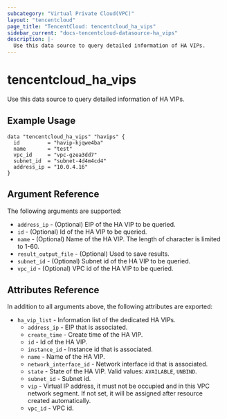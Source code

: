 ```yaml
---
subcategory: "Virtual Private Cloud(VPC)"
layout: "tencentcloud"
page_title: "TencentCloud: tencentcloud_ha_vips"
sidebar_current: "docs-tencentcloud-datasource-ha_vips"
description: |-
  Use this data source to query detailed information of HA VIPs.
---
```


# tencentcloud_ha_vips

Use this data source to query detailed information of HA VIPs.

## Example Usage

```hcl
data "tencentcloud_ha_vips" "havips" {
  id         = "havip-kjqwe4ba"
  name       = "test"
  vpc_id     = "vpc-gzea3dd7"
  subnet_id  = "subnet-4d4m4cd4"
  address_ip = "10.0.4.16"
}
```

## Argument Reference

The following arguments are supported:

* `address_ip` - (Optional) EIP of the HA VIP to be queried.
* `id` - (Optional) Id of the HA VIP to be queried.
* `name` - (Optional) Name of the HA VIP. The length of character is limited to 1-60.
* `result_output_file` - (Optional) Used to save results.
* `subnet_id` - (Optional) Subnet id of the HA VIP to be queried.
* `vpc_id` - (Optional) VPC id of the HA VIP to be queried.

## Attributes Reference

In addition to all arguments above, the following attributes are exported:

* `ha_vip_list` - Information list of the dedicated HA VIPs.
  * `address_ip` - EIP that is associated.
  * `create_time` - Create time of the HA VIP.
  * `id` - Id of the HA VIP.
  * `instance_id` - Instance id that is associated.
  * `name` - Name of the HA VIP.
  * `network_interface_id` - Network interface id that is associated.
  * `state` - State of the HA VIP. Valid values: `AVAILABLE`, `UNBIND`.
  * `subnet_id` - Subnet id.
  * `vip` - Virtual IP address, it must not be occupied and in this VPC network segment. If not set, it will be assigned after resource created automatically.
  * `vpc_id` - VPC id.


